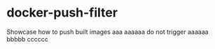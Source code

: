 # docker-push-filter
Showcase how to push built images
aaa
aaaaaa
do not trigger
aaaaaa
bbbbb
cccccc
